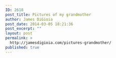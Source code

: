 ```yaml
---
ID: 2618
post_title: Pictures of my grandmother
author: James DiGioia
post_date: 2014-03-05 18:21:36
post_excerpt: ""
layout: post
permalink: >
  http://jamesdigioia.com/pictures-grandmother/
published: true
---
```

